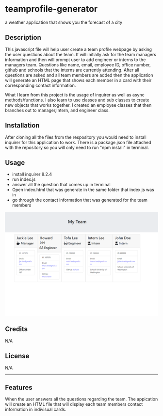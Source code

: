# teamprofile-generator
a weather application that shows you the forecast of a city

## Description

This javascript file will help user create a team profile webpage by asking the user questions about the team. It will initially ask for the team managers information and then will prompt user to add engineer or interns to the managers team. Questions like name, email, employee ID, office number, github and schools that the interns are currently attending. After all questions are asked and all team members are added then the application will generate an HTML page that shows each member in a card with their corresponding contact information. 

What I learn from this project is the usage of inquirer as well as async methods/functions. I also learn to use classes and sub classes to create new objects that works together. I created an employee classes that then branches out to manager,Intern, and engineer class. 

## Installation

After cloning all the files from the respository you would need to install inquirer for this application to work. There is a package.json file attached with the repository so you will only need to run "npm install" in terminal. 

## Usage

- install inquirer 8.2.4
- run index.js
- answer all the question that comes up in terminal
- Open index.html that was generate in the same folder that index.js was in
- go through the contact information that was generated for the team members


![teamprofile](Assets/teamprofile.png)


## Credits

N/A

## License

N/A

---


## Features

When the user answers all the questions regarding the team. The appication will create an HTML file that will display each team members contact information in indivisual cards. 
